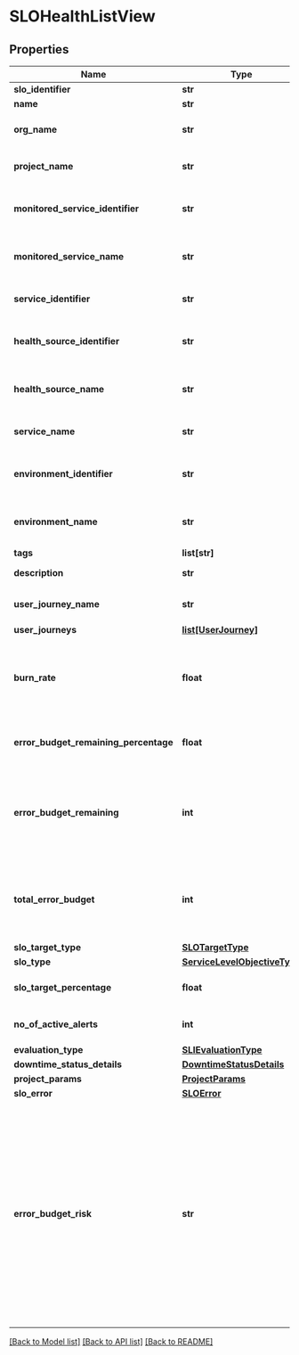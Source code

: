 # SLOHealthListView

## Properties
Name | Type | Description | Notes
------------ | ------------- | ------------- | -------------
**slo_identifier** | **str** | Identifier of the SLO. | 
**name** | **str** | Name of the SLO. | 
**org_name** | **str** | Organization Name to which the SLO belongs. | [optional] 
**project_name** | **str** | Project Name to which the SLO belongs. | [optional] 
**monitored_service_identifier** | **str** | Identifier of the Monitored Service to which the SLO is associated. | [optional] 
**monitored_service_name** | **str** | Name of the Monitored Service to which the SLO is associated. | [optional] 
**service_identifier** | **str** | Identifier of the Service to which the SLO is associated. | [optional] 
**health_source_identifier** | **str** | Identifier of the Health Source to which the SLO is associated. | [optional] 
**health_source_name** | **str** | Identifier of the Health Source to which the SLO is associated. | [optional] 
**service_name** | **str** | Name of the Service to which the SLO is associated. | [optional] 
**environment_identifier** | **str** | Identifier of the Environment to which the SLO is associated. | [optional] 
**environment_name** | **str** | Name of the Environment to which the SLO is associated. | [optional] 
**tags** | **list[str]** | List of tags for SLO. | [optional] 
**description** | **str** | Description for the SLO. | [optional] 
**user_journey_name** | **str** | Name of the first User Journey for the SLO. | [optional] 
**user_journeys** | [**list[UserJourney]**](UserJourney.md) |  | [optional] 
**burn_rate** | **float** | Burn rate per day of the SLO. The unit is \&quot;Minutes\&quot; if the Evaluation type is Window, for Request based it&#x27;s \&quot;Request\&quot;. | 
**error_budget_remaining_percentage** | **float** | Error Budget Remaining Percentage of the SLO. | 
**error_budget_remaining** | **int** | Error Budget Remaining of the SLO. The unit is \&quot;Minutes\&quot; if the Evaluation type is Window, for Request based it&#x27;s \&quot;Request\&quot;. | 
**total_error_budget** | **int** | Total Error Budget of the SLO. The unit is \&quot;Minutes\&quot; if the Evaluation type is Window, for Request based it&#x27;s \&quot;Request\&quot;. | 
**slo_target_type** | [**SLOTargetType**](SLOTargetType.md) |  | [optional] 
**slo_type** | [**ServiceLevelObjectiveType**](ServiceLevelObjectiveType.md) |  | 
**slo_target_percentage** | **float** | Target Percentage of the SLO defined by the user. | 
**no_of_active_alerts** | **int** | Number of Notification Rules defined for the SLO. | 
**evaluation_type** | [**SLIEvaluationType**](SLIEvaluationType.md) |  | 
**downtime_status_details** | [**DowntimeStatusDetails**](DowntimeStatusDetails.md) |  | [optional] 
**project_params** | [**ProjectParams**](ProjectParams.md) |  | 
**slo_error** | [**SLOError**](SLOError.md) |  | [optional] 
**error_budget_risk** | **str** | Error Budget Risk for the SLO. - It&#x27;s Healthy if Error Budget Remaining Percentage &gt;&#x3D; 75. - It&#x27;s Observe if Error Budget Remaining Percentage &gt;&#x3D; 50 &lt; 75. - It&#x27;s Need Attention if Error Budget Remaining Percentage &gt;&#x3D; 25 &lt; 50. - It&#x27;s Unhealthy if Error Budget Remaining Percentage &gt;&#x3D; 0 &lt; 25. - It&#x27;s Exhausted if Error Budget Remaining Percentage &lt; 0.  | [optional] 

[[Back to Model list]](../README.md#documentation-for-models) [[Back to API list]](../README.md#documentation-for-api-endpoints) [[Back to README]](../README.md)


